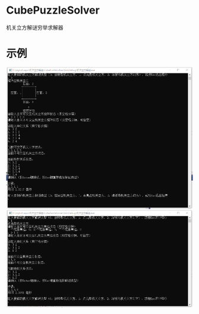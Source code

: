 # CubePuzzleSolver
机关立方解谜穷举求解器

# 示例
![P0](https://github.com/Myitian/CubePuzzleSolver/raw/main/P_0.png)
![P1](https://github.com/Myitian/CubePuzzleSolver/raw/main/P_1.png)